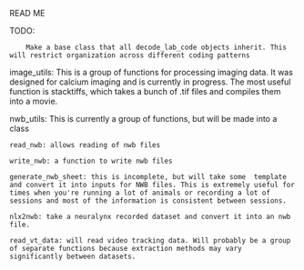 READ ME

TODO: 

        Make a base class that all decode_lab_code objects inherit. This will restrict organization across different coding patterns




image_utils: This is a group of functions for processing imaging data.
        It was designed for calcium imaging and is currently in progress.
        The most useful function is stacktiffs, which takes a bunch of .tif
        files and compiles them into a movie.
    
nwb_utils: This is currently a group of functions, but will be made into a class

    read_nwb: allows reading of nwb files

    write_nwb: a function to write nwb files

    generate_nwb_sheet: this is incomplete, but will take some  template and convert it into inputs for NWB files. This is extremely useful for times when you're running a lot of animals or recording a lot of sessions and most of the information is consistent between sessions. 

    nlx2nwb: take a neuralynx recorded dataset and convert it into an nwb file. 

    read_vt_data: will read video tracking data. Will probably be a group of separate functions because extraction methods may vary significantly between datasets.

